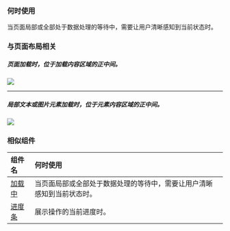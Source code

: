 ### 何时使用

当页面局部或全部处于数据处理的等待中，需要让用户清晰感知到当前状态时。

### 与页面布局相关

##### 页面加载时，位于加载内容区域的正中间。

<div class="legend">
  <div class="item">
    <h5></h5>
    <img src="https://tdesign.gtimg.com/site/design/guide/loading/loading-1@2x.png"/>
    <em></em>
  </div>

</div>

<hr />

##### 局部文本或图片元素加载时，位于元素内容区域的正中间。

<div class="legend">
  <div class="item">
    <img src="https://tdesign.gtimg.com/site/design/guide/loading/loading-2@2x.png" />
  </div>

  <div class="item"></div>
</div>

### 相似组件

| 组件名               | 何时使用                                                               |
| :------------------- | :--------------------------------------------------------------------- |
| [加载中](./loading)  | 当页面局部或全部处于数据处理的等待中，需要让用户清晰感知到当前状态时。 |
| [进度条](./progress) | 展示操作的当前进度时。                                                 |
